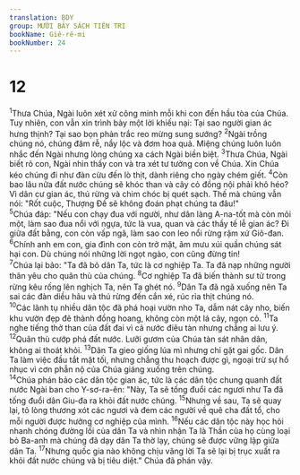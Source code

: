 ```yaml
---
translation: BDY
group: MƯỜI BẢY SÁCH TIÊN TRI
bookName: Giê-rê-mi 
bookNumber: 24
---
```


<div class="title"><h1>12</h1></div>
<span class="verse gie_12_1"><sup>1</sup>Thưa Chúa, Ngài luôn xét xử công minh mỗi khi con đến hầu tòa của Chúa. Tuy nhiên, con vẫn xin trình bày một lời khiếu nại: Tại sao người gian ác hưng thịnh? Tại sao bọn phản trắc reo mừng sung sướng? </span>
<span class="verse gie_12_2"><sup>2</sup>Ngài trồng chúng nó, chúng đâm rễ, nẩy lộc và đơm hoa quả. Miệng chúng luôn luôn nhắc đến Ngài nhưng lòng chúng xa cách Ngài biền biệt. </span>
<span class="verse gie_12_3"><sup>3</sup>Thưa Chúa, Ngài biết rõ con, Ngài nhìn thấy con và tra xét tư tưởng con về Chúa. Xin Chúa kéo chúng đi như đàn cừu đến lò thịt, dành riêng cho ngày chém giết. </span>
<span class="verse gie_12_4"><sup>4</sup>Còn bao lâu nữa đất nước chúng sẽ khóc than và cây cỏ đồng nội phải khô héo? Vì dân cư gian ác, thú rừng và chim chóc bị quét sạch. Thế mà chúng vẫn nói: &#34;Rốt cuộc, Thượng Đế sẽ không đoán phạt chúng ta đâu!&#34;<br/></span>
<span class="verse gie_12_5"><sup>5</sup>Chúa đáp: &#34;Nếu con chạy đua với người, như dân làng A-na-tốt mà còn mỏi một, làm sao đua nổi với ngựa, tức là vua, quan và các thầy tế lễ gian ác? Đi giữa đất bằng, con còn vấp ngã, làm sao con leo nổi rừng rậm xứ Giô-đan. </span>
<span class="verse gie_12_6"><sup>6</sup>Chính anh em con, gia đình con còn trở mặt, âm mưu xúi quần chúng sát hại con. Dù chúng nói những lời ngọt ngào, con cũng đừng tin!<br/></span>
<span class="verse gie_12_7"><sup>7</sup>Chúa lại bảo: &#34;Ta đã bỏ dân Ta, tức là cơ nghiệp Ta. Ta đã nạp những người thân yêu cho quân thù của chúng. </span>
<span class="verse gie_12_8"><sup>8</sup>Cơ nghiệp Ta đã biến thành sư tử trong rừng kêu rống lên nghịch Ta, nên Ta ghét nó. </span>
<span class="verse gie_12_9"><sup>9</sup>Dân Ta đã ngã xuống nên Ta sai các đàn diều hâu và thú rừng đến cắn xé, rúc rỉa thịt chúng nó.<br/></span>
<span class="verse gie_12_10"><sup>10</sup>Các lãnh tụ nhiều dân tộc đã phá hoại vườn nho Ta, dẫm nát cây nho, biến khu vườn đẹp đẽ thành đồng hoang, không còn một lá cây, ngọn cỏ. </span>
<span class="verse gie_12_11"><sup>11</sup>Ta nghe tiếng thở than của đất đai vì cả nước điêu tàn nhưng chẳng ai lưu ý. </span>
<span class="verse gie_12_12"><sup>12</sup>Quân thù cướp phá đất nước. Lưỡi gươm của Chúa tàn sát nhân dân, không ai thoát khỏi. </span>
<span class="verse gie_12_13"><sup>13</sup>Dân Ta gieo giống lúa mì nhưng chỉ gặt gai gốc. Dân Ta làm việc đầu tắt mặt tối, nhưng chẳng thu hoạch được gì, ngoại trừ sự hổ nhục vì cơn phẫn nộ của Chúa giáng xuống trên chúng.<br/></span>
<span class="verse gie_12_14"><sup>14</sup>Chúa phán bảo các dân tộc gian ác, tức là các dân tộc chung quanh đất nước Ngài ban cho Y-sơ-ra-ên: &#34;Này, Ta sẽ tống đuổi các ngươi như Ta đã tống đuổi dân Giu-đa ra khỏi đất nước chúng. </span>
<span class="verse gie_12_15"><sup>15</sup>Nhưng về sau, Ta sẽ quay lại, tỏ lòng thương xót các ngươi và đem các người về quê cha đất tổ, cho mỗi người được hưởng cơ nghiệp của mình. </span>
<span class="verse gie_12_16"><sup>16</sup>Nếu các dân tộc này học hỏi nhanh chóng đường lối của dân Ta và nhìn nhận Ta là Thần của họ cùng loại bỏ Ba-anh mà chúng đã dạy dân Ta thờ lạy, chúng sẽ được vững lập giữa dân Ta. </span>
<span class="verse gie_12_17"><sup>17</sup>Nhưng quốc gia nào không chịu vâng lời Ta sẽ lại bị trục xuất ra khỏi đất nước chúng và bị tiêu diệt.&#34; Chúa đã phán vậy.</span>

